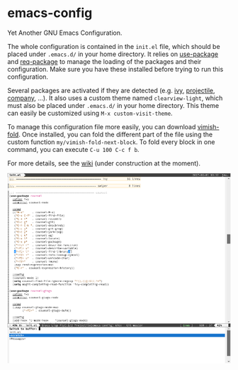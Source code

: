 # emacs-config
Yet Another GNU Emacs Configuration.

The whole configuration is contained in the `init.el` file, which
should be placed under `.emacs.d/` in your home directory. It relies
on [use-package](https://github.com/jwiegley/use-package)
and [req-package](https://github.com/edvorg/req-package) to manage the
loading of the packages and their configuration. Make sure you have
these installed before trying to run this configuration.

Several packages are activated if they are detected
(e.g. [ivy](https://github.com/abo-abo/swiper),
[projectile](https://github.com/bbatsov/projectile),
[company](https://github.com/company-mode/company-mode), ...). It also
uses a custom theme named `clearview-light`, which must also be placed
under `.emacs.d/` in your home directory. This theme can easily be
customized using `M-x custom-visit-theme`.

To manage this configuration file more easily, you can
download [vimish-fold](https://github.com/mrkkrp/vimish-fold). Once
installed, you can fold the different part of the file using the
custom function `my/vimish-fold-next-block`. To fold every block in
one command, you can execute `C-u 100 C-c f b`.

For more details, see the [wiki](../../wiki) (under construction at
the moment).

![alt tag](screenshot-emacs.png)
